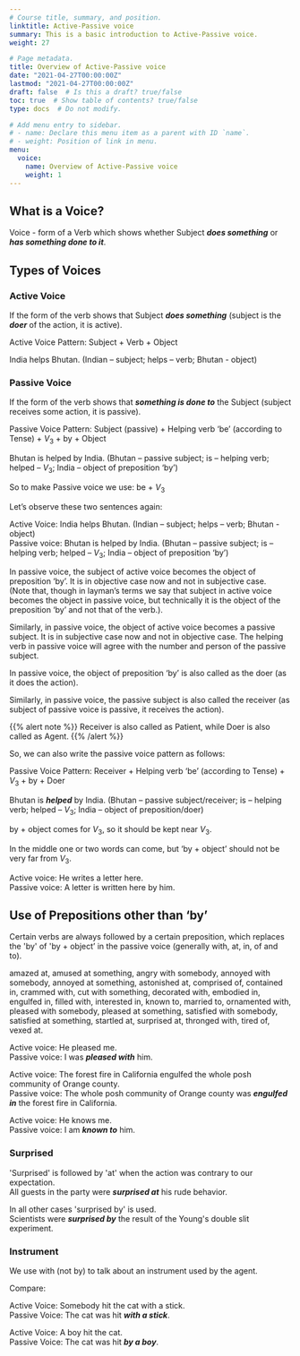 ```yaml
---
# Course title, summary, and position.
linktitle: Active-Passive voice
summary: This is a basic introduction to Active-Passive voice.
weight: 27

# Page metadata.
title: Overview of Active-Passive voice
date: "2021-04-27T00:00:00Z"
lastmod: "2021-04-27T00:00:00Z"
draft: false  # Is this a draft? true/false
toc: true  # Show table of contents? true/false
type: docs  # Do not modify.

# Add menu entry to sidebar.
# - name: Declare this menu item as a parent with ID `name`.
# - weight: Position of link in menu.
menu:
  voice:
    name: Overview of Active-Passive voice
    weight: 1
---
```


## What is a Voice?

Voice - form of a Verb which shows whether Subject ***does something*** or ***has something done to it***.

## Types of Voices

### Active Voice

If the form of the verb shows that Subject ***does something*** (subject is the ***doer*** of the action, it is active).

Active Voice Pattern: Subject + Verb + Object

India helps Bhutan. (Indian – subject; helps – verb; Bhutan - object)

### Passive Voice

If the form of the verb shows that ***something is done to*** the Subject (subject receives some action, it is passive).

Passive Voice Pattern: Subject (passive) + Helping verb ‘be’ (according to Tense) + $V_3$ + by + Object

Bhutan is helped by India. (Bhutan – passive subject; is – helping verb; helped – $V_3$; India – object of preposition ‘by’)

So to make Passive voice we use: be + $V_3$

Let’s observe these two sentences again:

Active Voice: India helps Bhutan. (Indian – subject; helps – verb; Bhutan - object) <br>
Passive voice: Bhutan is helped by India. (Bhutan – passive subject; is – helping verb; helped – $V_3$; India – object of preposition ‘by’)

In passive voice, the subject of active voice becomes the object of preposition ‘by’. It is in objective case now and not in subjective case. <br>
(Note that, though in layman’s terms we say that subject in active voice becomes the object in passive voice, but technically it is the object of the preposition ‘by’ and not that of the verb.). 

Similarly, in passive voice, the object of active voice becomes a passive subject. It is in subjective case now and not in objective case. The helping verb in passive voice will agree with the number and person of the passive subject.

In passive voice, the object of preposition ‘by’ is also called as the doer (as it does the action). 

Similarly, in passive voice, the passive subject is also called the receiver (as subject of passive voice is passive, it receives the action). 

{{% alert note %}}
Receiver is also called as Patient, while Doer is also called as Agent.
{{% /alert %}}

So, we can also write the passive voice pattern as follows:

Passive Voice Pattern: Receiver + Helping verb ‘be’ (according to Tense) + $V_3$ + by + Doer

Bhutan is ***helped*** by India. (Bhutan – passive subject/receiver; is – helping verb; helped – $V_3$; India – object of preposition/doer)

by + object comes for $V_3$,  so it should be kept near $V_3$.

In the middle one or two words can come, but ‘by + object’ should not be very far from $V_3$.

Active voice: He writes a letter here. <br>
Passive voice: A letter is written here by him. 


## Use of Prepositions other than ‘by’

Certain verbs are always followed by a certain preposition, which replaces the 'by' of 'by + object’ in the passive voice (generally with, at, in, of and to).

amazed at, amused at something, angry with somebody, annoyed with somebody, annoyed at something, astonished at, comprised of, contained in, crammed with, cut with something, decorated with, embodied in, engulfed in, filled with, interested in, known to, married to, ornamented with, pleased with somebody,  pleased at something, satisfied with somebody, satisfied at something, startled at, surprised at, thronged with, tired of, vexed at.
 
Active voice: He pleased me. <br>
Passive voice: I was ***pleased with*** him. 

Active voice: The forest fire in California engulfed the whole posh community of Orange county. <br>
Passive voice: The whole posh community of Orange county was ***engulfed in*** the forest fire in California.

Active voice: He knows me. <br>
Passive voice: I am ***known to*** him. 

### Surprised

'Surprised' is followed by 'at' when the action was contrary to our expectation. <br>
All guests in the party were ***surprised at*** his rude behavior.

In all other cases 'surprised by' is used. <br>
Scientists were ***surprised by*** the result of the Young's double slit experiment.

### Instrument

We use with (not by) to talk about an instrument used by the agent. 

Compare:

Active Voice: Somebody hit the cat with a stick. <br>
Passive Voice: The cat was hit ***with a stick***. 

Active Voice: A boy hit the cat. <br>
Passive Voice: The cat was hit ***by a boy***. 

